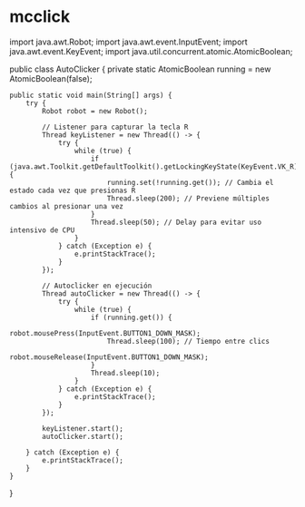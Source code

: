 # mcclick
import java.awt.Robot;
import java.awt.event.InputEvent;
import java.awt.event.KeyEvent;
import java.util.concurrent.atomic.AtomicBoolean;

public class AutoClicker {
    private static AtomicBoolean running = new AtomicBoolean(false);

    public static void main(String[] args) {
        try {
            Robot robot = new Robot();

            // Listener para capturar la tecla R
            Thread keyListener = new Thread(() -> {
                try {
                    while (true) {
                        if (java.awt.Toolkit.getDefaultToolkit().getLockingKeyState(KeyEvent.VK_R)) {
                            running.set(!running.get()); // Cambia el estado cada vez que presionas R
                            Thread.sleep(200); // Previene múltiples cambios al presionar una vez
                        }
                        Thread.sleep(50); // Delay para evitar uso intensivo de CPU
                    }
                } catch (Exception e) {
                    e.printStackTrace();
                }
            });

            // Autoclicker en ejecución
            Thread autoClicker = new Thread(() -> {
                try {
                    while (true) {
                        if (running.get()) {
                            robot.mousePress(InputEvent.BUTTON1_DOWN_MASK);
                            Thread.sleep(100); // Tiempo entre clics
                            robot.mouseRelease(InputEvent.BUTTON1_DOWN_MASK);
                        }
                        Thread.sleep(10);
                    }
                } catch (Exception e) {
                    e.printStackTrace();
                }
            });

            keyListener.start();
            autoClicker.start();

        } catch (Exception e) {
            e.printStackTrace();
        }
    }
}
